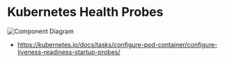 # Kubernetes Health Probes

![Component Diagram](https:////www.plantuml.com/plantuml/svg/fLL_J-D64Fq_ds8QLReWOGn7xiUTgkCu9psgSXGHggggAhIs9_QAzQwrkmQYaE_UMTjhXnJIw6e1tfbvC-_jpdZvR2pJjYh4u0Sk4r6b23z5up0Q7vJa_BJflOcKjFXWjqGPbwXVZ1UbaYXVofyi92juyb8KIw4MHPy-U0NBsS9OB1wd94kNcXkyMNrHbKoPNeoOuCpiWs0nYdrOdjX5YQjzEB4i8_UFWilRFQfnYTeekRoPFjZLHiv9YYRHz3PKs-A_SYcxFH5Q1Sr3gqRKzrIavEuGkvBqhFkNa_WnOacEZyyIM4nokPjqtuvD9k__VqmdFTCL2cQvaYRdPKVMyIs_y1KXbh_851z6tFrz7CsrAgXPLdqFtuMoQEZj6IJPCBpEkG7wORKz16P07b7KvH4H96D0WSL7yi8dg3TRL_ih6iEbODB-_ktyxr5kRMa-Xc7fF3I7WR6fuF51ncrUnGTSqQm67XxkkVolt5Yune9IBFOLCdBxj4GLOSOgor8M7iNixVitxFZ3ctVlviViRS8-7EBhutZyUdvqU7p4wfhJ1qRrqAm9ghJED2iABhC3mUSO9YPCne4NkhUzvi1oAn26NVTXmfch1m6S8HCs7xhnz6otLOnQeaNZjfmguhBCt1AZadEULHg3KgL1ugTspI_u7Keq9j38Kbwlccke34gjOZJXeFk6XrAbEDo7uOLxxy5o07sCPIJJ1-7KMoHDe6t0xRTuqoTrYXmqyaQBxcT_D2HDjZ8EDQjN4EMOt3fxpaMjwLLO6Ht6N8PTqQ392XA7VGKJTI-DrSWAw22Wxb1p4cmIpKlI-OINlZJYpfi39uxcw7VZRh8yzupcG63DgvLesM2kD9nDJy-lpw9fzEl1i-njDzgjk-Lk_6sU5n3vZgTGAYuRxjlt1beSrDr-Na8t6exhoXkxoT3OeFzJHqUoJOcVLiTsJklTTRZCdNGuuAQC5VsUfkcbLYLgItDBBwvIntLqQ0Yo4KvHiCMBKPjhDBaIRRu3REwpvdRXIxz8FC0PNdnzZzVAtHvvHhRCe8D2CuFr7bQ3rU292dp092HemMGjnDaG150ocuDLuEpAibWWfJ_9d3CkAetNj0tMxSDsbYiIgOherHnQh84OIIP29HjDYysYN7BBcPYuaviXzIrrJMvEqbLiuoIlCkZqtJFUDCsWlkC96d8smzoMtcXMNxHrK5LVZHT80kqzeeIullMenjhjKwhKb9ZK3Q74MRl-y_JREVpS3jq4vrmw5JbIMSqAjAXDhP2jtJUbBp-uGh5-j_GtNCI484GDMF_yU-niKRZ_anxJVJfRKNwmjuByu7LeFngR04-w1T59x-BjfllZxC3--1neTlRR7pVdqw_JYybeR_0PPLeLuXy0)

- https://kubernetes.io/docs/tasks/configure-pod-container/configure-liveness-readiness-startup-probes/
